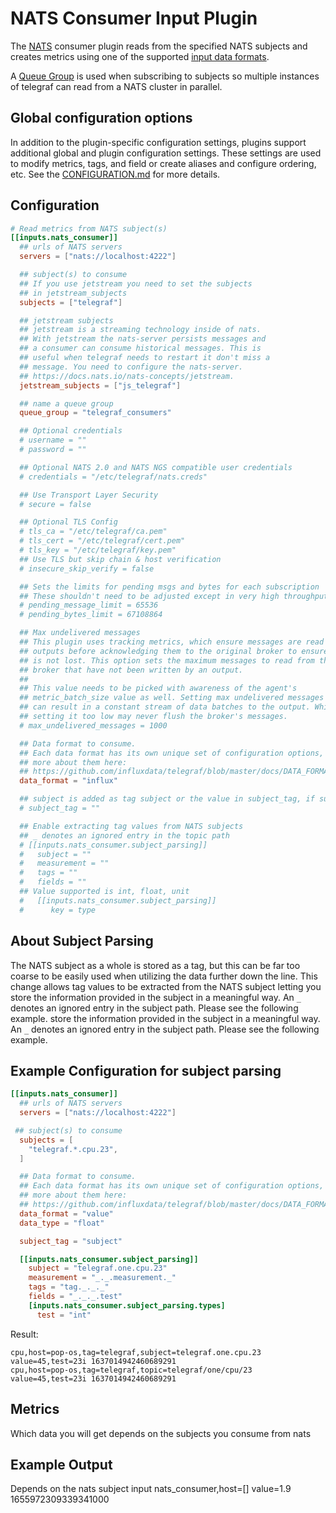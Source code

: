 # NATS Consumer Input Plugin

The [NATS][nats] consumer plugin reads from the specified NATS subjects and
creates metrics using one of the supported [input data formats][].

A [Queue Group][queue group] is used when subscribing to subjects so multiple
instances of telegraf can read from a NATS cluster in parallel.

## Global configuration options <!-- @/docs/includes/plugin_config.md -->

In addition to the plugin-specific configuration settings, plugins support
additional global and plugin configuration settings. These settings are used to
modify metrics, tags, and field or create aliases and configure ordering, etc.
See the [CONFIGURATION.md][CONFIGURATION.md] for more details.

[CONFIGURATION.md]: ../../../docs/CONFIGURATION.md#plugins

## Configuration

```toml @sample.conf
# Read metrics from NATS subject(s)
[[inputs.nats_consumer]]
  ## urls of NATS servers
  servers = ["nats://localhost:4222"]

  ## subject(s) to consume
  ## If you use jetstream you need to set the subjects
  ## in jetstream_subjects
  subjects = ["telegraf"]

  ## jetstream subjects
  ## jetstream is a streaming technology inside of nats.
  ## With jetstream the nats-server persists messages and
  ## a consumer can consume historical messages. This is
  ## useful when telegraf needs to restart it don't miss a
  ## message. You need to configure the nats-server.
  ## https://docs.nats.io/nats-concepts/jetstream.
  jetstream_subjects = ["js_telegraf"]

  ## name a queue group
  queue_group = "telegraf_consumers"

  ## Optional credentials
  # username = ""
  # password = ""

  ## Optional NATS 2.0 and NATS NGS compatible user credentials
  # credentials = "/etc/telegraf/nats.creds"

  ## Use Transport Layer Security
  # secure = false

  ## Optional TLS Config
  # tls_ca = "/etc/telegraf/ca.pem"
  # tls_cert = "/etc/telegraf/cert.pem"
  # tls_key = "/etc/telegraf/key.pem"
  ## Use TLS but skip chain & host verification
  # insecure_skip_verify = false

  ## Sets the limits for pending msgs and bytes for each subscription
  ## These shouldn't need to be adjusted except in very high throughput scenarios
  # pending_message_limit = 65536
  # pending_bytes_limit = 67108864

  ## Max undelivered messages
  ## This plugin uses tracking metrics, which ensure messages are read to
  ## outputs before acknowledging them to the original broker to ensure data
  ## is not lost. This option sets the maximum messages to read from the
  ## broker that have not been written by an output.
  ##
  ## This value needs to be picked with awareness of the agent's
  ## metric_batch_size value as well. Setting max undelivered messages too high
  ## can result in a constant stream of data batches to the output. While
  ## setting it too low may never flush the broker's messages.
  # max_undelivered_messages = 1000

  ## Data format to consume.
  ## Each data format has its own unique set of configuration options, read
  ## more about them here:
  ## https://github.com/influxdata/telegraf/blob/master/docs/DATA_FORMATS_INPUT.md
  data_format = "influx"

  ## subject is added as tag subject or the value in subject_tag, if subject_tag is empty string this tag is ignored
  # subject_tag = ""

  ## Enable extracting tag values from NATS subjects
  ## _ denotes an ignored entry in the topic path
  # [[inputs.nats_consumer.subject_parsing]]
  #   subject = ""
  #   measurement = ""
  #   tags = ""
  #   fields = ""
  ## Value supported is int, float, unit
  #   [[inputs.nats_consumer.subject_parsing]]
  #      key = type
```

## About Subject Parsing

The NATS subject as a whole is stored as a tag, but this can be far too coarse
to be easily used when utilizing the data further down the line. This
change allows tag values to be extracted from the NATS subject letting you
store the information provided in the subject in a meaningful way.
An `_` denotes an ignored entry in the subject path.
Please see the following example.
store the information provided in the subject in a meaningful way. An `_` denotes an
ignored entry in the subject path. Please see the following example.

## Example Configuration for subject parsing

```toml
[[inputs.nats_consumer]]
  ## urls of NATS servers
  servers = ["nats://localhost:4222"]

 ## subject(s) to consume
  subjects = [
    "telegraf.*.cpu.23",
  ]

  ## Data format to consume.
  ## Each data format has its own unique set of configuration options, read
  ## more about them here:
  ## https://github.com/influxdata/telegraf/blob/master/docs/DATA_FORMATS_INPUT.md
  data_format = "value"
  data_type = "float"

  subject_tag = "subject"

  [[inputs.nats_consumer.subject_parsing]]
    subject = "telegraf.one.cpu.23"
    measurement = "_._.measurement._"
    tags = "tag._._._"
    fields = "_._._.test"
    [inputs.nats_consumer.subject_parsing.types]
      test = "int"
```

Result:

```shell
cpu,host=pop-os,tag=telegraf,subject=telegraf.one.cpu.23 value=45,test=23i 1637014942460689291
cpu,host=pop-os,tag=telegraf,topic=telegraf/one/cpu/23 value=45,test=23i 1637014942460689291
```

[nats]: https://www.nats.io/about/
[input data formats]: /docs/DATA_FORMATS_INPUT.md
[queue group]: https://www.nats.io/documentation/concepts/nats-queueing/

## Metrics

Which data you will get depends on the subjects you consume from nats

## Example Output

Depends on the nats subject input
nats_consumer,host=[] value=1.9 1655972309339341000
